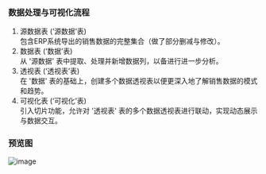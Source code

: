 ### 数据处理与可视化流程
1. 源数据表 (‘源数据’表)<br>
包含ERP系统导出的销售数据的完整集合（做了部分删减与修改）。
3. 数据表 (‘数据’表)<br>
从 '源数据' 表中提取、处理并新增数据列，以备进行进一步分析。
4. 透视表 (‘透视表’表)<br>
在 '数据' 表的基础上，创建多个数据透视表以便更深入地了解销售数据的模式和趋势。
5. 可视化表 (‘可视化’表)<br>
引入切片功能，允许对 '透视表' 表的多个数据透视表进行联动，实现动态展示与数据交互。
### 预览图
![image](https://github.com/L-xxxy/Data-visualization/assets/82026244/99622ba6-ec60-4a4f-9f2d-a3cc6aef91b9)
